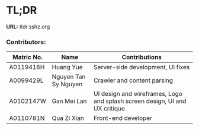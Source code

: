 # TL;DR

**URL:** tldr.sshz.org

### Contributors:
| Matric No. | Name | Contributions |
| ---------- | ---- | ------------- |
| A0119416H | Huang Yue | Server-side development, UI fixes |
| A0099429L | Nguyen Tan Sy Nguyen | Crawler and content parsing |
| A0102147W | Gan Mei Lan | UI design and wireframes, Logo and splash screen design, UI and UX critique |
| A0110781N | Qua Zi Xian | Front-end developer |